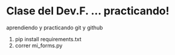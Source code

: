 # Clase del Dev.F. ... practicando!

aprendiendo y practicando git y github

1. pip install requirements.txt
2. correr mi_forms.py
